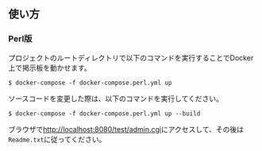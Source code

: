 ## 使い方
### Perl版
プロジェクトのルートディレクトリで以下のコマンドを実行することでDocker上で掲示板を動かせます。
```
$ docker-compose -f docker-compose.perl.yml up
```

ソースコードを変更した際は、以下のコマンドを実行してください。
```
$ docker-compose -f docker-compose.perl.yml up --build
```
ブラウザで[http://localhost:8080/test/admin.cgi](http://localhost:8080/test/admin.cgi)にアクセスして、その後は`Readme.txt`に従ってください。
